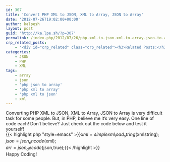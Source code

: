 ```yaml
---
id: 307
title: 'Convert PHP XML to JSON, XML to Array, JSON to Array'
date: '2012-07-26T19:02:00+00:00'
author: kalpesh
layout: post
guid: 'http://ka.lpe.sh/?p=307'
permalink: /index.php/2012/07/26/php-xml-to-json-xml-to-array-json-to-array/
crp_related_posts:
    - '<div id="crp_related" class="crp_related"><h3>Related Posts:</h3><ul><li><a href="http://ka.lpe.sh/2012/02/12/magentophp-convert-your-xml-object-to-array/"     class="crp_title">Magento/PHP: Convert your XML Object to Array</a></li><li><a href="http://ka.lpe.sh/2012/02/29/php-convert-simplexml-to-array/"     class="crp_title">PHP Convert SimpleXML object to Array</a></li><li><a href="http://ka.lpe.sh/2012/07/29/magento-php-mergingjoining-two-objects-collections/"     class="crp_title">Magento, PHP: Merging/Joining two objects collections</a></li><li><a href="http://ka.lpe.sh/2013/05/10/magento-add-attribute-to-order/"     class="crp_title">Magento add attribute to order</a></li><li><a href="http://ka.lpe.sh/2013/05/10/magento-add-attribute-to-category/"     class="crp_title">Magento add attribute to category</a></li></ul></div>'
categories:
    - JSON
    - PHP
    - XML
tags:
    - array
    - json
    - 'php json to array'
    - 'php xml to array'
    - 'php xml to json'
    - xml
---
```


Converting PHP XML to JSON, XML to Array, JSON to Array is very difficult task for some people. But, in PHP, believe me it’s very easy. One line of code each! Don’t believe? Just check out the code below and test it yourself!  
{{< highlight php "style=emacs" >}}$xml = simplexml_load_string($xmlstring);  
$json = json_encode($xml);  
$arr = json_decode($json,true);{{< /highlight >}}  
Happy Coding!